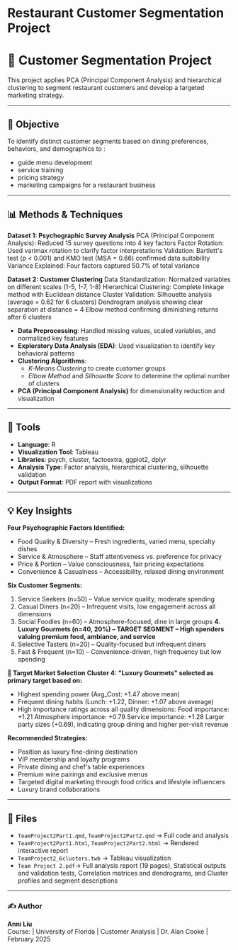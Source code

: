 # Restaurant Customer Segmentation Project
# 👥 Customer Segmentation Project

This project applies PCA (Principal Component Analysis) and hierarchical clustering to segment restaurant customers and develop a targeted marketing strategy.

---

## 🧠 Objective
To identify distinct customer segments based on dining preferences, behaviors, and demographics to : 
- guide menu development
- service training
- pricing strategy
- marketing campaigns for a restaurant business

---

## 📊 Methods & Techniques
**Dataset 1: Psychographic Survey Analysis**
PCA (Principal Component Analysis): Reduced 15 survey questions into 4 key factors
Factor Rotation: Used varimax rotation to clarify factor interpretations
Validation: Bartlett's test (p < 0.001) and KMO test (MSA = 0.66) confirmed data suitability
Variance Explained: Four factors captured 50.7% of total variance

**Dataset 2: Customer Clustering**
Data Standardization: Normalized variables on different scales (1-5, 1-7, 1-8)
Hierarchical Clustering: Complete linkage method with Euclidean distance
Cluster Validation:
  Silhouette analysis (average = 0.62 for 6 clusters)
  Dendrogram analysis showing clear separation at distance = 4
  Elbow method confirming diminishing returns after 6 clusters

- **Data Preprocessing**: Handled missing values, scaled variables, and normalized key features  
- **Exploratory Data Analysis (EDA)**: Used visualization to identify key behavioral patterns  
- **Clustering Algorithms**:
  - *K-Means Clustering* to create customer groups  
  - *Elbow Method* and *Silhouette Score* to determine the optimal number of clusters  
- **PCA (Principal Component Analysis)** for dimensionality reduction and visualization

---

## 🧰 Tools
- **Language**: R
- **Visualization Tool**: Tableau 
- **Libraries**: psych, cluster, factoextra, ggplot2, dplyr
- **Analysis Type**: Factor analysis, hierarchical clustering, silhouette validation
- **Output Format**: PDF report with visualizations

---

## 💡 Key Insights
**Four Psychographic Factors Identified:**
- Food Quality & Diversity – Fresh ingredients, varied menu, specialty dishes
- Service & Atmosphere – Staff attentiveness vs. preference for privacy
- Price & Portion – Value consciousness, fair pricing expectations
- Convenience & Casualness – Accessibility, relaxed dining environment

**Six Customer Segments:**
1. Service Seekers (n=50) – Value service quality, moderate spending
2. Casual Diners (n=20) – Infrequent visits, low engagement across all dimensions
3. Social Foodies (n=60) – Atmosphere-focused, dine in large groups
**4. Luxury Gourmets (n=40, 20%) – TARGET SEGMENT – High spenders valuing premium food, ambiance, and service**
5. Selective Tasters (n=20) – Quality-focused but infrequent diners
6. Fast & Frequent (n=10) – Convenience-driven, high frequency but low spending

**🎯 Target Market Selection**
**Cluster 4: "Luxury Gourmets" selected as primary target based on:**
- Highest spending power (Avg_Cost: +1.47 above mean)
- Frequent dining habits (Lunch: +1.22, Dinner: +1.07 above average)
- High importance ratings across all quality dimensions:
    Food importance: +1.21
    Atmosphere importance: +0.79
    Service importance: +1.28
Larger party sizes (+0.69), indicating group dining and higher per-visit revenue

**Recommended Strategies:**
-  Position as luxury fine-dining destination
-  VIP membership and loyalty programs
-  Private dining and chef's table experiences
-  Premium wine pairings and exclusive menus
-  Targeted digital marketing through food critics and lifestyle influencers
-  Luxury brand collaborations
---

## 📁 Files
- `TeamProject2Part1.qmd`, `TeamProject2Part2.qmd` → Full code and analysis  
- `TeamProject2Part1.html`, `TeamProject2Part2.html` → Rendered interactive report
- `TeamProject2_6clusters.twb` → Tableau visualization 
- `Team Project 2.pdf`→ Full analysis report (19 pages), Statistical outputs and validation tests,  Correlation matrices and dendrograms, and   Cluster profiles and segment descriptions

---
### ✍️ Author
**Anni Liu**  
Course: | University of Florida | Customer Analysis | Dr. Alan Cooke | February 2025

